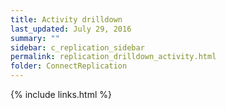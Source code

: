 ```yaml
---
title: Activity drilldown
last_updated: July 29, 2016
summary: ""
sidebar: c_replication_sidebar
permalink: replication_drilldown_activity.html
folder: ConnectReplication
---
```





{% include links.html %}

